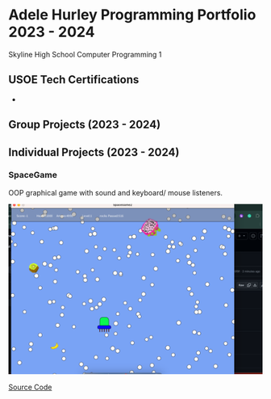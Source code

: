 # Adele Hurley Programming Portfolio 2023 - 2024
Skyline High School Computer Programming 1

## USOE Tech Certifications
*

## Group Projects (2023 - 2024)

## Individual Projects (2023 - 2024)

### SpaceGame
OOP graphical game with sound and keyboard/ mouse listeners.

![Gameplay](images/sg1.png)

[Source Code]([[src/SpaceGame2](https://github.com/DeleHurl/programmingportfolio/tree/main/src/SpaceGame2)](https://github.com/DeleHurl/programmingportfolio/blob/main/src/SpaceGame2.zip)https://github.com/DeleHurl/programmingportfolio/blob/main/src/SpaceGame2.zip)


